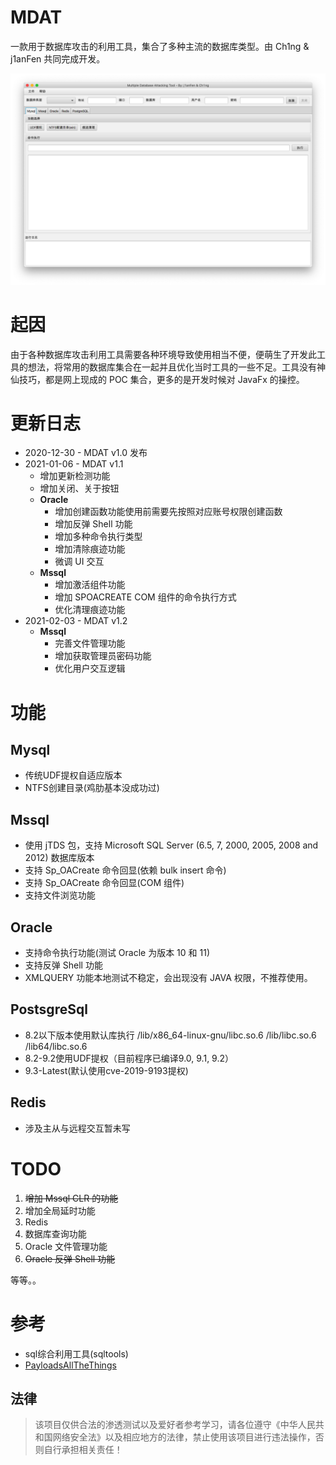 # MDAT
一款用于数据库攻击的利用工具，集合了多种主流的数据库类型。由 Ch1ng & j1anFen 共同完成开发。

![pic](./images/Xnip2021-01-06_12-11-46.png)

# 起因
由于各种数据库攻击利用工具需要各种环境导致使用相当不便，便萌生了开发此工具的想法，将常用的数据库集合在一起并且优化当时工具的一些不足。工具没有神仙技巧，都是网上现成的 POC 集合，更多的是开发时候对 JavaFx 的操控。

# 更新日志
- 2020-12-30 - MDAT v1.0 发布
- 2021-01-06 - MDAT v1.1
  - 增加更新检测功能
  - 增加关闭、关于按钮
  - **Oracle**
    - 增加创建函数功能使用前需要先按照对应账号权限创建函数
    - 增加反弹 Shell 功能
    - 增加多种命令执行类型
    - 增加清除痕迹功能
    - 微调 UI 交互
  - **Mssql**
    - 增加激活组件功能
    - 增加 SPOACREATE COM 组件的命令执行方式
    - 优化清理痕迹功能
- 2021-02-03 - MDAT v1.2
  - **Mssql**
    - 完善文件管理功能
    - 增加获取管理员密码功能
    - 优化用户交互逻辑


# 功能
## Mysql
- 传统UDF提权自适应版本
- NTFS创建目录(鸡肋基本没成功过)

## Mssql
- 使用 jTDS 包，支持 Microsoft SQL Server (6.5, 7, 2000, 2005, 2008 and 2012) 数据库版本
- 支持 Sp_OACreate 命令回显(依赖 bulk insert 命令)
- 支持 Sp_OACreate 命令回显(COM 组件)
- 支持文件浏览功能

## Oracle
- 支持命令执行功能(测试 Oracle 为版本 10 和 11)
- 支持反弹 Shell 功能
- XMLQUERY 功能本地测试不稳定，会出现没有 JAVA 权限，不推荐使用。

## PostsgreSql
- 8.2以下版本使用默认库执行 /lib/x86_64-linux-gnu/libc.so.6 /lib/libc.so.6 /lib64/libc.so.6
- 8.2-9.2使用UDF提权（目前程序已编译9.0, 9.1, 9.2）
- 9.3-Latest(默认使用cve-2019-9193提权)

## Redis
- 涉及主从与远程交互暂未写


# TODO
1. ~~增加 Mssql CLR 的功能~~
2. 增加全局延时功能
3. Redis
4. 数据库查询功能
5. Oracle 文件管理功能
6. ~~Oracle 反弹 Shell 功能~~

等等。。

# 参考
- sql综合利用工具(sqltools)
- [PayloadsAllTheThings](https://github.com/swisskyrepo/PayloadsAllTheThings/blob/master/SQL%20Injection/PostgreSQL%20Injection.md)

## 法律
> 该项目仅供合法的渗透测试以及爱好者参考学习，请各位遵守《中华人民共和国网络安全法》以及相应地方的法律，禁止使用该项目进行违法操作，否则自行承担相关责任！
